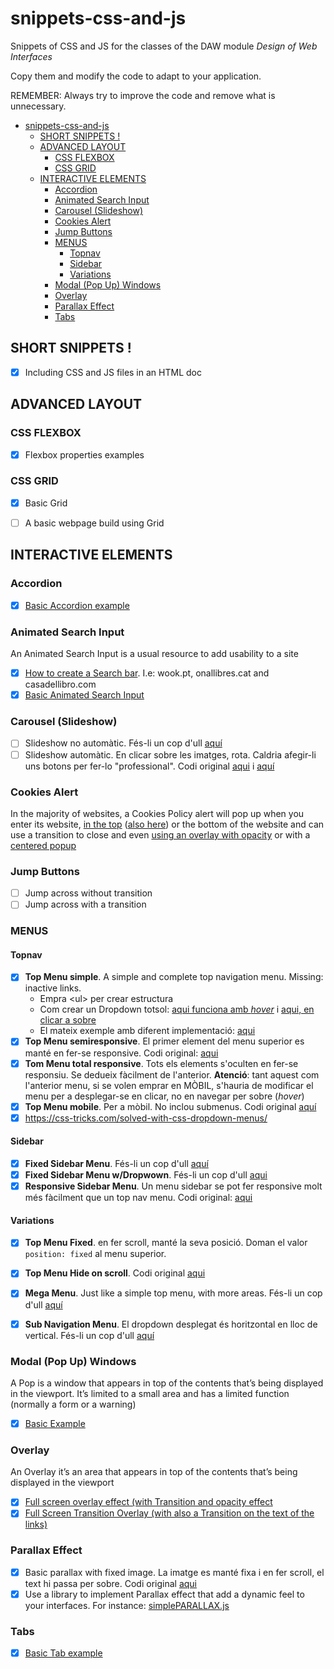 # snippets-css-and-js
Snippets of CSS and JS for the classes of the DAW module _Design of Web Interfaces_

Copy them and modify the code to adapt to your application.  

REMEMBER: Always try to improve the code and remove what is unnecessary. 

- [snippets-css-and-js](#snippets-css-and-js)
  * [SHORT SNIPPETS !](#short-snippets-)
  * [ADVANCED LAYOUT](#advanced-layout)
    + [CSS FLEXBOX](#css-flexbox)
    + [CSS GRID](#css-grid)
  * [INTERACTIVE ELEMENTS](#interactive-elements)
    + [Accordion](#accordion)
    + [Animated Search Input](#animated-search-input)
    + [Carousel (Slideshow)](#carousel-slideshow)
    + [Cookies Alert](#cookies-alert)
    + [Jump Buttons](#jump-buttons)
    + [MENUS](#menus)
      - [Topnav](#topnav)
      - [Sidebar](#sidebar)
      - [Variations](#variations)
    + [Modal (Pop Up) Windows](#modal-pop-up-windows)
    + [Overlay](#overlay)
    + [Parallax Effect](#parallax-effect)
    + [Tabs](#tabs)


## SHORT SNIPPETS !

- [x] Including CSS and JS files in an HTML doc

## ADVANCED LAYOUT


### CSS FLEXBOX

- [X] Flexbox properties examples

### CSS GRID

- [x] Basic Grid
- [ ] A basic webpage build using Grid



## INTERACTIVE ELEMENTS

### Accordion

- [x] [Basic Accordion example](https://www.w3schools.com/howto/howto_js_accordion.asp)

### Animated Search Input

An Animated Search Input  is a usual resource to add usability to a site

- [x] [How to create a Search bar](https://www.w3schools.com/howto/howto_css_searchbar.asp). I.e: wook.pt, onallibres.cat and casadellibro.com
- [x] [Basic Animated Search Input](https://www.w3schools.com/howto/howto_css_animated_search.asp)

### Carousel (Slideshow)

- [ ] Slideshow no automàtic. Fés-li un cop d'ull [aquí](https://www.w3schools.com/howto/howto_js_slideshow.asp)
- [ ] Slideshow automàtic. En clicar sobre les imatges, rota. Caldria afegir-li uns botons per fer-lo "professional". Codi original [aqui](https://www.freecodecamp.org/news/how-to-create-a-slideshow/ ) i [aquí](https://codepen.io/AndresUris/pen/rGXpvE)

### Cookies Alert

In the majority of websites, a Cookies Policy alert will pop up when you enter its website, [in the top](https://www.bbc.com/) ([also here](https://www.gov.uk/)) or the bottom of the website and can use a transition to close and even [using an overlay with opacity](https://www.mirror.co.uk/) or with a [centered popup](https://www.msn.com/es-es/noticias/)

### Jump Buttons

- [ ] Jump across without transition
- [ ] Jump across with a transition

### MENUS

#### Topnav

- [x] **Top Menu simple**. A simple and complete top navigation menu. Missing: inactive links. 
  - Empra &lt;ul&gt; per crear estructura
  - Com crear un Dropdown totsol: [aqui funciona amb _hover_](https://www.w3schools.com/howto/howto_css_dropdown.asp) i [aqui, en clicar a sobre](https://www.w3schools.com/howto/howto_js_dropdown.asp)
  - El mateix exemple amb diferent implementació: [aqui](https://www.w3schools.com/howto/howto_css_dropdown_navbar.asp)
- [x] **Top Menu semiresponsive**. El primer element del menu superior es manté en fer-se responsive. Codi original: [aqui](https://www.w3schools.com/howto/howto_js_responsive_navbar_dropdown.asp)
- [x] **Tom Menu total responsive**. Tots els elements s'oculten en fer-se responsiu. Se dedueix fàcilment de l'anterior. **Atenció**: tant aquest com l'anterior menu, si se volen emprar en MÒBIL, s'hauria de modificar el menu per a desplegar-se en clicar, no en navegar per sobre (_hover_)
- [x] **Top Menu mobile**. Per a mòbil. No inclou submenus. Codi original [aquí](https://www.w3schools.com/howto/howto_js_mobile_navbar.asp)
- [x] https://css-tricks.com/solved-with-css-dropdown-menus/

#### Sidebar

- [x] **Fixed Sidebar Menu**. Fés-li un cop d'ull [aquí](https://www.w3schools.com/howto/howto_css_fixed_sidebar.asp)
- [x] **Fixed Sidebar Menu w/Dropwown**. Fés-li un cop d'ull [aqui](https://www.w3schools.com/howto/howto_js_dropdown_sidenav.asp)
- [x] **Responsive Sidebar Menu**. Un menu sidebar se pot fer responsive molt més fàcilment que un top nav menu. Codi original: [aqui](https://www.w3schools.com/howto/tryit.asp?filename=tryhow_css_sidebar_responsive)

#### Variations

- [x] **Top Menu Fixed**. en fer scroll, manté la seva posició. Doman el valor `position: fixed` al menu superior.
- [x] **Top Menu Hide on scroll**. Codi original [aqui](https://www.w3schools.com/howto/howto_js_navbar_hide_scroll.asp)
- [x] **Mega Menu**. Just like a simple top menu, with more areas. Fés-li un cop d'ull [aquí](https://www.w3schools.com/howto/howto_css_mega_menu.asp)
- [x] **Sub Navigation Menu**. El dropdown desplegat és horitzontal en lloc de vertical. Fés-li un cop d'ull [aquí](https://www.w3schools.com/howto/howto_css_subnav.asp)


### Modal (Pop Up) Windows

A Pop is a window that appears in top of the contents that’s being displayed in the viewport. It’s limited to a small area and has a limited function (normally a form or a warning)

- [x] [Basic Example](https://www.w3schools.com/howto/tryit.asp?filename=tryhow_js_popup_form)

### Overlay

An Overlay it’s an area that appears in top of the contents that’s being displayed in the viewport

- [x] [Full screen overlay effect (with Transition and opacity effect](https://www.w3schools.com/howto/howto_css_overlay.asp)
- [x] [Full Screen Transition Overlay (with also a Transition on the text of the links)](https://www.w3schools.com/howto/howto_js_fullscreen_overlay.asp)

### Parallax Effect

- [x] Basic parallax with fixed image. La imatge es manté fixa i en fer scroll, el text hi passa per sobre. Codi original [aqui](https://www.w3schools.com/howto/howto_css_parallax.asp)
- [x] Use a library to implement Parallax effect that add a dynamic feel to your interfaces. For instance: [simplePARALLAX.js](https://simpleparallax.com)

### Tabs

- [x] [Basic Tab example](https://www.w3schools.com/howto/howto_js_tabs.asp)